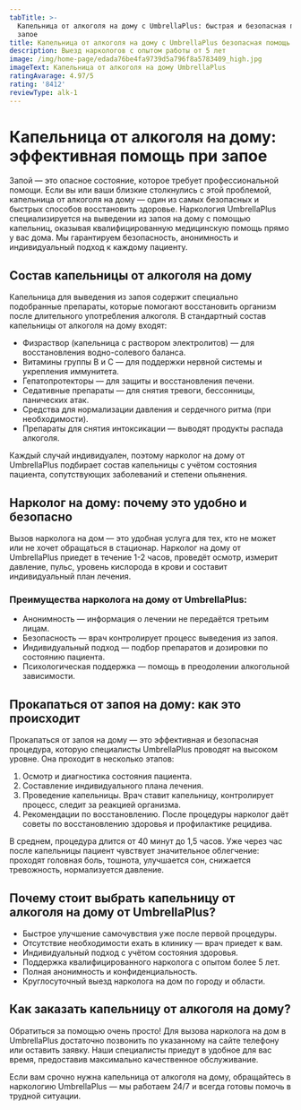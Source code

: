 ```yaml
---
tabTitle: >-
  Капельница от алкоголя на дому с UmbrellaPlus: быстрая и безопасная помощь при
  запое
title: Капельница от алкоголя на дому с UmbrellaPlus безопасная помощь при запое
description: Выезд наркологов с опытом работы от 5 лет
image: /img/home-page/edada76be4fa9739d5a796f8a5783409_high.jpg
imageText: Капельница от алкоголя на дому UmbrellaPlus
ratingAvarage: 4.97/5
rating: '8412'
reviewType: alk-1
---
```


# Капельница от алкоголя на дому: эффективная помощь при запое

Запой — это опасное состояние, которое требует профессиональной помощи. Если вы или ваши близкие столкнулись с этой проблемой, капельница от алкоголя на дому — один из самых безопасных и быстрых способов восстановить здоровье. Наркология UmbrellaPlus специализируется на выведении из запоя на дому с помощью капельниц, оказывая квалифицированную медицинскую помощь прямо у вас дома. Мы гарантируем безопасность, анонимность и индивидуальный подход к каждому пациенту.

## Состав капельницы от алкоголя на дому

Капельница для выведения из запоя содержит специально подобранные препараты, которые помогают восстановить организм после длительного употребления алкоголя. В стандартный состав капельницы от алкоголя на дому входят:

* Физраствор (капельница с раствором электролитов) — для восстановления водно-солевого баланса.
* Витамины группы B и C — для поддержки нервной системы и укрепления иммунитета.
* Гепатопротекторы — для защиты и восстановления печени.
* Седативные препараты — для снятия тревоги, бессонницы, панических атак.
* Средства для нормализации давления и сердечного ритма (при необходимости).
* Препараты для снятия интоксикации — выводят продукты распада алкоголя.

Каждый случай индивидуален, поэтому нарколог на дому от UmbrellaPlus подбирает состав капельницы с учётом состояния пациента, сопутствующих заболеваний и степени опьянения.

## Нарколог на дому: почему это удобно и безопасно

Вызов нарколога на дом — это удобная услуга для тех, кто не может или не хочет обращаться в стационар. Нарколог на дому от UmbrellaPlus приедет в течение 1-2 часов, проведёт осмотр, измерит давление, пульс, уровень кислорода в крови и составит индивидуальный план лечения.

### Преимущества нарколога на дому от UmbrellaPlus:

* Анонимность — информация о лечении не передаётся третьим лицам.
* Безопасность — врач контролирует процесс выведения из запоя.
* Индивидуальный подход — подбор препаратов и дозировки по состоянию пациента.
* Психологическая поддержка — помощь в преодолении алкогольной зависимости.

## Прокапаться от запоя на дому: как это происходит

Прокапаться от запоя на дому — это эффективная и безопасная процедура, которую специалисты UmbrellaPlus проводят на высоком уровне. Она проходит в несколько этапов:

1. Осмотр и диагностика состояния пациента.
2. Составление индивидуального плана лечения.
3. Проведение капельницы. Врач ставит капельницу, контролирует процесс, следит за реакцией организма.
4. Рекомендации по восстановлению. После процедуры нарколог даёт советы по восстановлению здоровья и профилактике рецидива.

В среднем, процедура длится от 40 минут до 1,5 часов. Уже через час после капельницы пациент чувствует значительное облегчение: проходят головная боль, тошнота, улучшается сон, снижается тревожность, нормализуется давление.

## Почему стоит выбрать капельницу от алкоголя на дому от UmbrellaPlus?

* Быстрое улучшение самочувствия уже после первой процедуры.
* Отсутствие необходимости ехать в клинику — врач приедет к вам.
* Индивидуальный подход с учётом состояния здоровья.
* Поддержка квалифицированного нарколога с опытом более 5 лет.
* Полная анонимность и конфиденциальность.
* Круглосуточный выезд нарколога на дом по городу и области.

## Как заказать капельницу от алкоголя на дому?

Обратиться за помощью очень просто! Для вызова нарколога на дом в UmbrellaPlus достаточно позвонить по указанному на сайте телефону или оставить заявку. Наши специалисты приедут в удобное для вас время, предоставив максимально качественное обслуживание.

Если вам срочно нужна капельница от алкоголя на дому, обращайтесь в наркологию UmbrellaPlus — мы работаем 24/7 и всегда готовы помочь в трудной ситуации.
